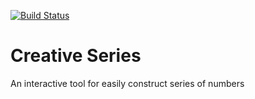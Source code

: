 [![Build Status](https://travis-ci.org/ctring/creative-series.svg?branch=master)](https://travis-ci.org/ctring/creative-series)

# Creative Series
An interactive tool for easily construct series of numbers
